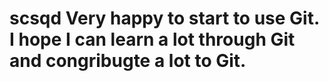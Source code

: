  # scsqd Very happy to start to use Git. I hope I can learn a lot through Git and congribugte a lot to Git.
